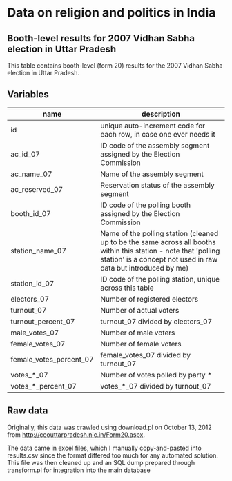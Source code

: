 # Data on religion and politics in India 

## Booth-level results for 2007 Vidhan Sabha election in Uttar Pradesh

This table contains booth-level (form 20) results for the 2007 Vidhan
Sabha election in Uttar Pradesh.

## Variables

name | description
--- | ---
id | unique auto-increment code for each row, in case one ever needs it
ac_id_07 | ID code of the assembly segment assigned by the Election Commission
ac_name_07 | Name of the assembly segment
ac_reserved_07 | Reservation status of the assembly segment
booth_id_07 | ID code of the polling booth assigned by the Election Commission
station_name_07 | Name of the polling station (cleaned up to be the same across all booths within this station - note that 'polling station' is a concept not used in raw data but introduced by me)
station_id_07 | ID code of the polling station, unique across this table
electors_07 | Number of registered electors
turnout_07 | Number of actual voters
turnout_percent_07 | turnout_07 divided by electors_07
male_votes_07 | Number of male voters
female_votes_07 | Number of female voters
female_votes_percent_07 | female_votes_07 divided by turnout_07
votes_*_07 | Number of votes polled by party *
votes_*_percent_07 | votes_*_07 divided by turnout_07

## Raw data

Originally, this data was crawled using download.pl on October 13,
2012 from http://ceouttarpradesh.nic.in/Form20.aspx.

The data came in excel files, which I manually copy-and-pasted into
results.csv since the format differed too much for any automated
solution. This file was then cleaned up and an SQL dump prepared
through transform.pl for integration into the main database
